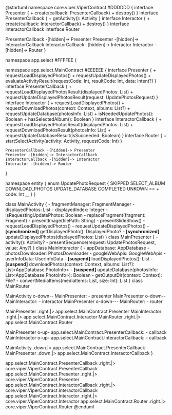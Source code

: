 @startuml
namespace core.viper.ViperContract #DDDDDD {
  interface Presenter {
    + create(callback: PresenterCallback)
    + destroy()
  }
  interface PresenterCallback {
    + getActivity(): Activity
  }
  interface Interactor {
    + create(callback: InteractorCallback)
    + destroy()
  }
  interface InteractorCallback
  interface Router

  PresenterCallback -[hidden]-> Presenter
  Presenter -[hidden]-> InteractorCallback
  InteractorCallback -[hidden]-> Interactor
  Interactor -[hidden]-> Router
}

namespace app.select #FFFFEE {

  namespace app.select.MainContract #EEEEEE {
    interface Presenter {
      + requestLoadDisplayedPhotos()
      + requestUpdateDisplayedPhotos()
      + evaluateActivityResult(requestCode: Int, resultCode: Int, data: Intent?)
    }
    interface PresenterCallback {
      + requestLoadDisplayedPhotosResult(displayedPhotos: List<DisplayedPhoto>)
      + requestUpdateDisplayedPhotosResult(request: UpdatePhotosRequest)
    }
    interface Interactor {
      + requestLoadDisplayedPhotos()
      + requestDownloadPhotos(context: Context, albums: List<Album>?)
      + requestUpdateDatabase(photosInfo: List<PhotoInfo>)
      + isNeededUpdatePhotos(): Boolean
      + hasSelectedAlbum(): Boolean
    }
    interface InteractorCallback {
      + requestLoadDisplayedPhotosResult(displayedPhotos: List<DisplayedPhoto>)
      + requestDownloadPhotosResult(photosInfo: List<PhotoInfo>)
      + requestUpdateDatabaseResult(isSucceeded: Boolean)
    }
    interface Router {
      + startSelectActivity(activity: Activity, requestCode: Int)
    }

    PresenterCallback -[hidden]-> Presenter
    Presenter -[hidden]-> InteractorCallback
    InteractorCallback -[hidden]-> Interactor
    Interactor -[hidden]-> Router
  }

  namespace entity {
    enum UpdatePhotoRequest {
      SKIPPED
      SELECT_ALBUM
      DOWNLOAD_PHOTOS
      UPDATE_DATABASE
      COMPLETED
      UNKOWN
      ==
      + code: Int
      __
    }
  }

  class MainActivity {
    - fragmentManager: FragmentManager
    - displayedPhotos: List<DisplayedPhoto>
    - displayedIndex: Integer
    - isRequestingUpdatePhotos: Boolean
    - replaceFragment(fragment: Fragment)
    - presentImage(filePath: String)
    - presentSlideShow()
    - requestLoadDisplayedPhotos()
    - requestUpdateDisplayedPhotos()
    - <b>[synchronized]</b> getDisplayedPhoto(): DisplayedPhoto?
    - <b>[synchronized]</b> updateDisplayedPhotos(displayedPhotos: List<DisplayedPhoto>)
  }
  class MainPresenter {
    - activity(): Activity?
    - presentSequence(request: UpdatePhotosRequest, value: Any?)
  }
  class MainInteractor {
    - appDatabase: AppDatabase
    - photosDownloader: PhotosDownloader
    - googleWebApis: GoogleWebApis
    - userInfoData: UserInfoData
    - <b>[suspend]</b> loadDisplayedPhotos(): List<DisplayedPhoto>
    - <b>[suspend]</b> downloadPhotos(context: Context, albums: List<Album>?): List<AppDatabase.PhotoInfo>
    - <b>[suspend]</b> updateDatabase(photosInfo: List<AppDatabase.PhotoInfo>): Boolean
    - getOutputDir(context: Context): File?
    - convertMediaItems(mediaItems: List<MediaItem>, size: Int): List<MediaItem>
  }
  class MainRouter

  MainActivity o-down-- MainPresenter: - presenter
  MainPresenter o-down-- MainInteractor: - interactor
  MainPresenter o-down--- MainRouter: - router

  MainPresenter .right.|> app.select.MainContract.Presenter
  MainInteractor .right.|> app.select.MainContract.Interactor
  MainRouter .right.|> app.select.MainContract.Router

  MainPresenter o-up- app.select.MainContract.PresenterCallback: - callback
  MainInteractor o-up- app.select.MainContract.InteractorCallback: - callback

  MainActivity .down.|> app.select.MainContract.PresenterCallback
  MainPresenter .down.|> app.select.MainContract.InteractorCallback
}

app.select.MainContract.PresenterCallback .right.|> core.viper.ViperContract.PresenterCallback
app.select.MainContract.Presenter .right.|> core.viper.ViperContract.Presenter
app.select.MainContract.InteractorCallback .right.|> core.viper.ViperContract.InteractorCallback
app.select.MainContract.Interactor .right.|> core.viper.ViperContract.Interactor
app.select.MainContract.Router .right.|> core.viper.ViperContract.Router
@enduml